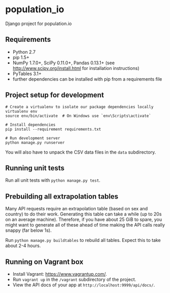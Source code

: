 population_io
=============

Django project for population.io

## Requirements

* Python 2.7
* pip 1.5+
* NumPy 1.7.0+, SciPy 0.11.0+, Pandas 0.13.1+ (see http://www.scipy.org/install.html for installation instructions)
* PyTables 3.1+
* further dependencies can be installed with pip from a requirements file

## Project setup for development

```shell
# Create a virtualenv to isolate our package dependencies locally
virtualenv env
source env/bin/activate  # On Windows use `env\Scripts\activate`

# Install dependencies
pip install --requirement requirements.txt

# Run development server
python manage.py runserver
```

You will also have to unpack the CSV data files in the `data` subdirectory.

## Running unit tests

Run all unit tests with `python manage.py test`. 

## Prebuilding all extrapolation tables

Many API requests require an extrapolation table (based on sex and country) to do their work. Generating this table can take a while (up to 20s on an average machine). Therefore, if you have about 25 GiB to spare, you might want to generate all of these ahead of time making the API calls really snappy (far below 1s).

Run `python manage.py buildtables` to rebuild all tables. Expect this to take about 2-4 hours. 

## Running on Vagrant box

* Install Vagrant: https://www.vagrantup.com/.
* Run `vagrant up` in the `/vagrant` subdirectory of the project.
* View the API docs of your app at `http://localhost:9999/api/docs/`.

